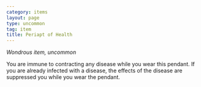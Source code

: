 ```yaml
---
category: items
layout: page
type: uncommon
tag: item
title: Periapt of Health 
---
```

_Wondrous item, uncommon_ 

You are immune to contracting any disease while you wear this pendant. If you are already infected with a disease, the effects of the disease are suppressed you while you wear the pendant. 
